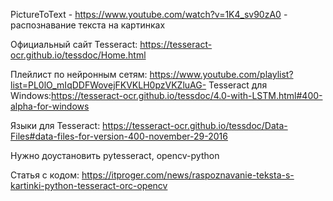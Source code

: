 PictureToText - https://www.youtube.com/watch?v=1K4_sv90zA0 - распознавание текста на картинках


Официальный сайт Tesseract: https://tesseract-ocr.github.io/tessdoc/Home.html



Плейлист по нейронным сетям: https://www.youtube.com/playlist?list=PL0lO_mIqDDFWovejFKVKLH0pzVKZluAG-
Tesseract для Windows:https://tesseract-ocr.github.io/tessdoc/4.0-with-LSTM.html#400-alpha-for-windows 

Языки для Tesseract: https://tesseract-ocr.github.io/tessdoc/Data-Files#data-files-for-version-400-november-29-2016 


Нужно доустановить pytesseract, opencv-python



Статья с кодом: https://itproger.com/news/raspoznavanie-teksta-s-kartinki-python-tesseract-orc-opencv